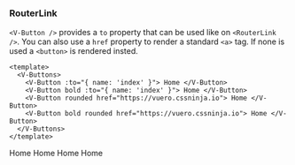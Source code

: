 ### RouterLink

`<V-Button />` provides a `to` property that can be used like
on `<RouterLink />`. You can also use a `href` property to render
a standard `<a>` tag. If none is used a `<button>` is rendered insted.

<!--code-->

```vue
<template>
  <V-Buttons>
    <V-Button :to="{ name: 'index' }"> Home </V-Button>
    <V-Button bold :to="{ name: 'index' }"> Home </V-Button>
    <V-Button rounded href="https://vuero.cssninja.io"> Home </V-Button>
    <V-Button bold rounded href="https://vuero.cssninja.io"> Home </V-Button>
  </V-Buttons>
</template>
```

<!--/code-->

<!--example-->

<V-Buttons>
  <V-Button :to="{ name: 'index' }">
    Home
  </V-Button>
  <V-Button bold :to="{ name: 'index' }">
    Home
  </V-Button>
  <V-Button rounded href="https://vuero.cssninja.io">
    Home
  </V-Button>
  <V-Button bold rounded href="https://vuero.cssninja.io">
    Home
  </V-Button>
</V-Buttons>

<!--/example-->

